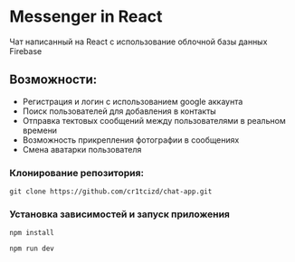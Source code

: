 # Messenger in React
Чат написанный на React с использование облочной базы данных Firebase

## Возможности:
- Регистрация и логин с использованием google аккаунта
- Поиск пользователей для добавления в контакты
- Отправка тектовых сообщений между пользователями в реальном времени
- Возможность прикрепления фотографии в сообщениях
- Смена аватарки пользователя

### Клонирование репозитория:

``` git clone https://github.com/cr1tcizd/chat-app.git ```

### Установка зависимостей и запуск приложения
```
npm install
```
```
npm run dev
```
